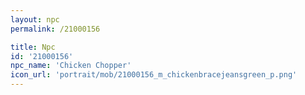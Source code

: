 ```yaml
---
layout: npc
permalink: /21000156

title: Npc
id: '21000156'
npc_name: 'Chicken Chopper'
icon_url: 'portrait/mob/21000156_m_chickenbracejeansgreen_p.png'
---
```

